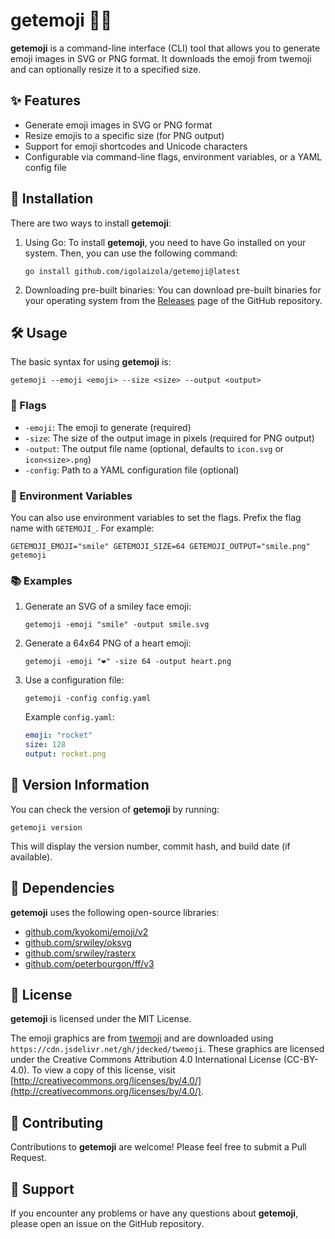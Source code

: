 # getemoji 🎨😀

**getemoji** is a command-line interface (CLI) tool that allows you to generate emoji images in SVG or PNG format.
It downloads the emoji from twemoji and can optionally resize it to a specified size.

## ✨ Features

- Generate emoji images in SVG or PNG format
- Resize emojis to a specific size (for PNG output)
- Support for emoji shortcodes and Unicode characters
- Configurable via command-line flags, environment variables, or a YAML config file

## 🚀 Installation

There are two ways to install **getemoji**:

1. Using Go:
   To install **getemoji**, you need to have Go installed on your system. Then, you can use the following command:

   ```
   go install github.com/igolaizola/getemoji@latest
   ```

2. Downloading pre-built binaries:
   You can download pre-built binaries for your operating system from the [Releases](https://github.com/igolaizola/getemoji/releases) page of the GitHub repository.

## 🛠 Usage

The basic syntax for using **getemoji** is:

```
getemoji --emoji <emoji> --size <size> --output <output>
```

### 🚩 Flags

- `-emoji`: The emoji to generate (required)
- `-size`: The size of the output image in pixels (required for PNG output)
- `-output`: The output file name (optional, defaults to `icon.svg` or `icon<size>.png`)
- `-config`: Path to a YAML configuration file (optional)

### 🌿 Environment Variables

You can also use environment variables to set the flags. Prefix the flag name with `GETEMOJI_`. For example:

```
GETEMOJI_EMOJI="smile" GETEMOJI_SIZE=64 GETEMOJI_OUTPUT="smile.png" getemoji
```

### 📚 Examples

1. Generate an SVG of a smiley face emoji:

   ```
   getemoji -emoji "smile" -output smile.svg
   ```

2. Generate a 64x64 PNG of a heart emoji:

   ```
   getemoji -emoji "❤️" -size 64 -output heart.png
   ```

3. Use a configuration file:

   ```
   getemoji -config config.yaml
   ```

   Example `config.yaml`:

   ```yaml
   emoji: "rocket"
   size: 128
   output: rocket.png
   ```

## 🔢 Version Information

You can check the version of **getemoji** by running:

```
getemoji version
```

This will display the version number, commit hash, and build date (if available).

## 🔗 Dependencies

**getemoji** uses the following open-source libraries:

- [github.com/kyokomi/emoji/v2](https://github.com/kyokomi/emoji)
- [github.com/srwiley/oksvg](https://github.com/srwiley/oksvg)
- [github.com/srwiley/rasterx](https://github.com/srwiley/rasterx)
- [github.com/peterbourgon/ff/v3](https://github.com/peterbourgon/ff)

## 📜 License

**getemoji** is licensed under the MIT License.

The emoji graphics are from [twemoji](https://github.com/twitter/twemoji) and are downloaded using `https://cdn.jsdelivr.net/gh/jdecked/twemoji`.
These graphics are licensed under the Creative Commons Attribution 4.0 International License (CC-BY-4.0).
To view a copy of this license, visit [http://creativecommons.org/licenses/by/4.0/](http://creativecommons.org/licenses/by/4.0/).

## 🤝 Contributing

Contributions to **getemoji** are welcome! Please feel free to submit a Pull Request.

## 💬 Support

If you encounter any problems or have any questions about **getemoji**, please open an issue on the GitHub repository.
